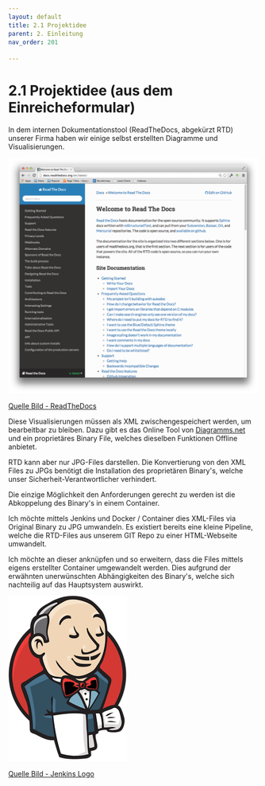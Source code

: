 ```yaml
---
layout: default
title: 2.1 Projektidee
parent: 2. Einleitung
nav_order: 201

---
```


# 2.1 Projektidee (aus dem Einreicheformular)

In dem internen Dokumentationstool (ReadTheDocs, abgekürzt RTD) unserer Firma haben wir einige selbst erstellten Diagramme und Visualisierungen.

![ReadTheDocs Theme](../ressources/images/readthedocs/main.png)

[Quelle Bild - ReadTheDocs](../anhang/quellen.html#513-readthedocs)

Diese Visualisierungen müssen als XML zwischengespeichert werden, um bearbeitbar zu bleiben. Dazu gibt es das Online Tool von [Diagramms.net](https://app.diagrams.net/) und ein proprietäres Binary File, welches dieselben Funktionen Offline anbietet.

RTD kann aber nur JPG-Files darstellen. Die Konvertierung von den XML Files zu JPGs benötigt die Installation des proprietären Binary's, welche unser Sicherheit-Verantwortlicher verhindert.

Die einzige Möglichkeit den Anforderungen gerecht zu werden ist die Abkoppelung des Binary's in einem Container.

Ich möchte mittels Jenkins und Docker / Container dies XML-Files via Original Binary zu JPG umwandeln. Es existiert bereits eine kleine Pipeline, welche die RTD-Files aus unserem GIT Repo zu einer HTML-Webseite umwandelt.

Ich möchte an dieser anknüpfen und so erweitern, dass die Files mittels eigens erstellter Container umgewandelt werden. Dies aufgrund der erwähnten unerwünschten Abhängigkeiten des Binary's, welche sich nachteilig auf das Hauptsystem auswirkt.

![Jenkins Logo](../ressources/images/jenkins/logo.png)

[Quelle Bild - Jenkins Logo](../anhang/quellen.html#514-jenkins-logo)
